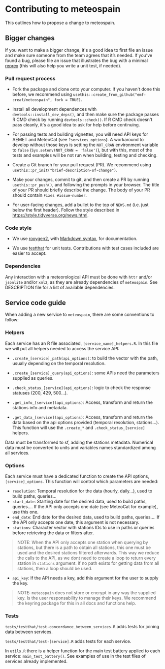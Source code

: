 # Contributing to meteospain

This outlines how to propose a change to meteospain. 

## Bigger changes

If you want to make a bigger change, it's a good idea to first file an issue and make sure someone from the team agrees that it’s needed. 
If you’ve found a bug, please file an issue that illustrates the bug with a minimal 
[reprex](https://www.tidyverse.org/help/#reprex) (this will also help you write a unit test, if needed).

### Pull request process

*   Fork the package and clone onto your computer. If you haven't done this before, we recommend using `usethis::create_from_github("emf-creaf/meteospain", fork = TRUE)`.

*   Install all development dependences with `devtools::install_dev_deps()`, and then make sure the package passes R CMD check by running `devtools::check()`. 
    If R CMD check doesn't pass cleanly, it's a good idea to ask for help before continuing. 

*   For passing tests and building vignettes, you will need API keys for AEMET and MeteoCat (see `?services_options`). A workaround to develop without those keys is setting the `NOT_CRAN` environment variable to `false` (`Sys.setenv(NOT_CRAN = 'false')`), but with this, most of the tests and examples will be not run when building, testing and checking.

*   Create a Git branch for your pull request (PR). We recommend using `usethis::pr_init("brief-description-of-change")`.

*   Make your changes, commit to git, and then create a PR by running `usethis::pr_push()`, and following the prompts in your browser.
    The title of your PR should briefly describe the change.
    The body of your PR should contain `Fixes #issue-number`.

*  For user-facing changes, add a bullet to the top of `NEWS.md` (i.e. just below the first header). Follow the style described in <https://style.tidyverse.org/news.html>.

### Code style

*  We use [roxygen2](https://cran.r-project.org/package=roxygen2), with [Markdown syntax](https://cran.r-project.org/web/packages/roxygen2/vignettes/rd-formatting.html), for documentation.  

*  We use [testthat](https://cran.r-project.org/package=testthat) for unit tests. 
   Contributions with test cases included are easier to accept.  

### Dependencies

Any interaction with a meteorological API must be done with `httr` and/or `jsonlite` and/or `xml2`, as they are already dependencies of `meteospain`. See DESCRIPTION file for a list of available dependencies.

## Service code guide

When adding a new service to `meteospain`, there are some conventions to follow:

### Helpers

Each service has an R file associated, `[service_name]_helpers.R`. In this file we will put all
helpers needed to access the service API:

  - `.create_[service]_path(api_options)`: to build the vector with the path, usually depending on
  the temporal resolution.
  
  - `.create_[service]_query(api_options)`: some APIs need the parameters supplied as queries.
  
  - `.check_status_[service](api_options)`: logic to check the response statuses (200, 429,
  500...).
  
  - `.get_info_[service](api_options)`: Access, transform and return the stations info and
  metadata.
  
  - `.get_data_[service](api_options)`: Access, transform and return the data based on the
  api options provided (temporal resolution, stations...). This function will use the
  `.create_*` and `.check_status_[service]` helpers.
  

Data must be transformed to sf, adding the stations metadata. Numerical data must be converted
to units and variables names standardized among all services.

### Options

Each service must have a dedicated function to create the API options, `[service]_options`.
This function will control which parameters are needed:

  - `resolution`: Temporal resolution for the data (hourly, daily...), used to build paths,
  queries...
  - `start_date`: Starting date for the desired data, used to build paths, queries.... If
  the API only accepts one date (see MeteoCat for example), use this one.
  - `end_date`: End date for the desired data, used to build paths, queries.... If the API
  only accepts one date, this argument is not necessary.
  - `stations`: Character vector with stations IDs to use in paths or queries before retrieving
  the data or filters after.

  > NOTE: When the API only accepts one station when querying by stations, but there is a path
  to obtain all stations, this one must be used and the desired stations filtered afterwards.
  This way we reduce the calls to the API, as we dont need to create a loop to return every
  station in `stations` argument. If no path exists for getting data from all stations, then
  a loop should be used.

  - `api_key`: If the API needs a key, add this argument for the user to supply the key.
  
  > NOTE: `meteospain` does not store or encrypt in any way the supplied key. Is the user
  responsability to manage their keys. We recommend the keyring package for this in all
  docs and functions help.

### Tests

`tests/testthat/test-concordance_between_services.R` adds tests for joining data between
services.

`tests/testthat/test-[service].R` adds tests for each service.

In `utils.R` there is a helper function for the main test battery applied to each service:
`main_test_battery()`. See examples of use in the test files of services already implemented.
